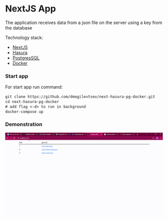 # NextJS App

The application receives data from a json file on the server using a key from the database

Technology stack:
- [NextJS](https://nextjs.org/)
- [Hasura](https://hasura.io/)
- [PostgresSQL](https://www.postgresql.org/)
- [Docker](https://www.docker.com/)

### Start app
For start app run command:
```shell
git clone https://github.com/dmogilevtsev/next-hasura-pg-docker.git
cd next-hasura-pg-docker
# add flag <-d> to run in background
docker-compose up
```

### Demonstration
![gif](https://github.com/dmogilevtsev/next-hasura-pg-docker/blob/main/demonstration.gif)